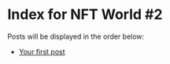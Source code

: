 # Index for NFT World #2
Posts will be displayed in the order below:

- [Your first post](./001-first.md)

